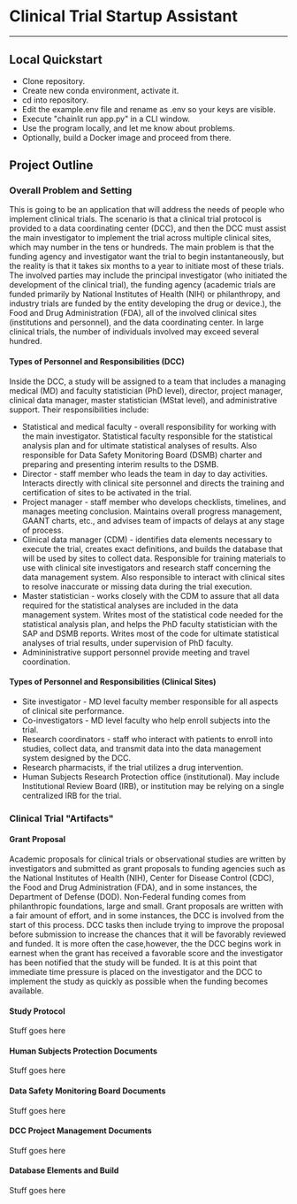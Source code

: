 # Clinical Trial Startup Assistant
---
## Local Quickstart
- Clone repository.
- Create new conda environment, activate it.
- cd into repository.
- Edit the example.env file and rename as .env so your keys are visible.
- Execute "chainlit run app.py" in a CLI window.
- Use the program locally, and let me know about problems.
- Optionally, build a Docker image and proceed from there.

## Project Outline
### Overall Problem and Setting
This is going to be an application that will address the needs of people who implement clinical trials.  The scenario is that a clinical trial protocol is provided to a data coordinating center (DCC), and then the DCC must assist the main investigator to implement the trial across multiple clinical sites, which may number in the tens or hundreds.  The main problem is that the funding agency and investigator want the trial to begin instantaneously, but the reality is that it takes six months to a year to initiate most of these trials. The involved parties may include the principal investigator (who initiated the development of the clinical trial), the funding agency (academic trials are funded primarily by National Institutes of Health (NIH) or philanthropy, and industry trials are funded by the entity developing the drug or device.), the Food and Drug Administration (FDA), all of the involved clinical sites (institutions and personnel), and the data coordinating center.  In large clinical trials, the number of individuals involved may exceed several hundred.
#### Types of Personnel and Responsibilities (DCC)
Inside the DCC, a study will be assigned to a team that includes a managing medical (MD) and faculty statistician (PhD level), director, project manager, clinical data manager, master statistician (MStat level), and administrative support.  Their responsibilities include:
- Statistical and medical faculty - overall responsibility for working with the main investigator.  Statistical faculty responsible for the statistical analysis plan and for ultimate statistical analyses of results.  Also responsible for Data Safety Monitoring Board (DSMB) charter and preparing and presenting interim results to the DSMB.
- Director - staff member who leads the team in day to day activities.  Interacts directly with clinical site personnel and directs the training and certification of sites to be activated in the trial.
- Project manager - staff member who develops checklists, timelines, and manages meeting conclusion.  Maintains overall progress management, GAANT charts, etc., and advises team of impacts of delays at any stage of process.
- Clinical data manager (CDM) - identifies data elements necessary to execute the trial, creates exact definitions, and builds the database that will be used by sites to collect data.  Responsible for training materials to use with clinical site investigators and research staff concerning the data management system.  Also responsible to interact with clinical sites to resolve inaccurate or missing data during the trial execution.
- Master statistician - works closely with the CDM to assure that all data required for the statistical analyses are included in the data management system.  Writes most of the statistical code needed for the statistical analysis plan, and helps the PhD faculty statistician with the SAP and DSMB reports.  Writes most of the code for ultimate statistical analyses of trial results, under supervision of PhD faculty.
- Admininistrative support personnel provide meeting and travel coordination.
#### Types of Personnel and Responsibilities (Clinical Sites)
- Site investigator - MD level faculty member responsible for all aspects of clinical site performance.
- Co-investigators - MD level faculty who help enroll subjects into the trial.
- Research coordinators - staff who interact with patients to enroll into studies, collect data, and transmit data into the data management system designed by the DCC.
- Research pharmacists, if the trial utilizes a drug intervention.
- Human Subjects Research Protection office (institutional).  May include Institutional Review Board (IRB), or institution may be relying on a single centralized IRB for the trial.
### Clinical Trial "Artifacts"
#### Grant Proposal
Academic proposals for clinical trials or observational studies are written by investigators and submitted as grant proposals to funding agencies such as the National Institutes of Health (NIH), Center for Disease Control (CDC), the Food and Drug Administration (FDA), and in some instances, the Department of Defense (DOD).  Non-Federal funding comes from philanthropic foundations, large and small.
Grant proposals are written with a fair amount of effort, and in some instances, the DCC is involved from the start of this process.  DCC tasks then include trying to improve the proposal before submission to increase the chances that it will be favorably reviewed and funded. It is more often the case,however, the the DCC begins work in earnest when the grant has received a favorable score and the investigator has been notified that the study will be funded.  It is at this point that immediate time pressure is placed on the investigator and the DCC to implement the study as quickly as possible when the funding becomes available.
#### Study Protocol
Stuff goes here
#### Human Subjects Protection Documents
Stuff goes here
#### Data Safety Monitoring Board Documents
Stuff goes here
#### DCC Project Management Documents
Stuff goes here
#### Database Elements and Build
Stuff goes here
